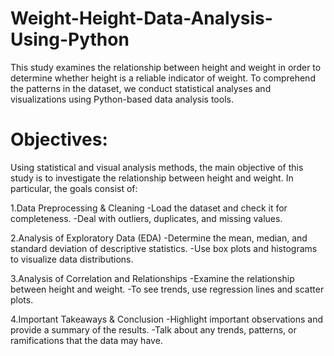 # Weight-Height-Data-Analysis-Using-Python
This study examines the relationship between height and weight in order to determine whether height is a reliable indicator of weight. To comprehend the patterns in the dataset, we conduct statistical analyses and visualizations using Python-based data analysis tools.

# Objectives: 
Using statistical and visual analysis methods, the main objective of this study is to investigate the relationship between height and weight. In particular, the goals consist of:

1.Data Preprocessing & Cleaning
-Load the dataset and check it for completeness.
-Deal with outliers, duplicates, and missing values.

2.Analysis of Exploratory Data (EDA)
-Determine the mean, median, and standard deviation of descriptive statistics.
-Use box plots and histograms to visualize data distributions.

3.Analysis of Correlation and Relationships
-Examine the relationship between height and weight.
-To see trends, use regression lines and scatter plots.

4.Important Takeaways & Conclusion
-Highlight important observations and provide a summary of the results.
-Talk about any trends, patterns, or ramifications that the data may have.

